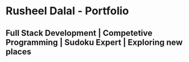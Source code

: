 # Rusheel Dalal - Portfolio     

## Full Stack Development | Competetive Programming | Sudoku Expert | Exploring new places